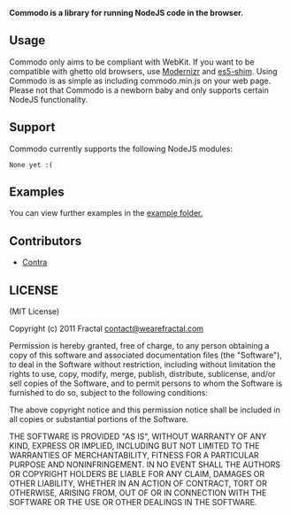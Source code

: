 **Commodo is a library for running NodeJS code in the browser.**

## Usage

Commodo only aims to be compliant with WebKit. If you want to be compatible with ghetto old browsers, use [Modernizr](http://www.modernizr.com/) and [es5-shim](https://github.com/kriskowal/es5-shim).
Using Commodo is as simple as including commodo.min.js on your web page. Please not that Commodo is a newborn baby and only supports certain NodeJS functionality.

## Support

Commodo currently supports the following NodeJS modules:

```
None yet :(
```

## Examples

You can view further examples in the [example folder.](https://github.com/wearefractal/commodo/tree/master/examples)

## Contributors

- [Contra](https://github.com/Contra)

## LICENSE

(MIT License)

Copyright (c) 2011 Fractal <contact@wearefractal.com>

Permission is hereby granted, free of charge, to any person obtaining
a copy of this software and associated documentation files (the
"Software"), to deal in the Software without restriction, including
without limitation the rights to use, copy, modify, merge, publish,
distribute, sublicense, and/or sell copies of the Software, and to
permit persons to whom the Software is furnished to do so, subject to
the following conditions:

The above copyright notice and this permission notice shall be
included in all copies or substantial portions of the Software.

THE SOFTWARE IS PROVIDED "AS IS", WITHOUT WARRANTY OF ANY KIND,
EXPRESS OR IMPLIED, INCLUDING BUT NOT LIMITED TO THE WARRANTIES OF
MERCHANTABILITY, FITNESS FOR A PARTICULAR PURPOSE AND
NONINFRINGEMENT. IN NO EVENT SHALL THE AUTHORS OR COPYRIGHT HOLDERS BE
LIABLE FOR ANY CLAIM, DAMAGES OR OTHER LIABILITY, WHETHER IN AN ACTION
OF CONTRACT, TORT OR OTHERWISE, ARISING FROM, OUT OF OR IN CONNECTION
WITH THE SOFTWARE OR THE USE OR OTHER DEALINGS IN THE SOFTWARE.

